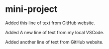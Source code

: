 # mini-project

Added this line of text from GitHub website.

Added A new line of text from my local VSCode.

Added another line of text from GitHub website.

